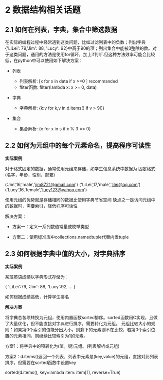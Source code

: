 
# 2 数据结构相关话题

## 2.1 如何在列表，字典，集合中筛选数据

在实际的编程过程中经常遇到这类问题，比如过滤列表中的负数；列出字典{'LiLei': 79,'Jim': 88, 'Lucy': 92}中高于90的项；列出集合中能被3整除的数。对于这类问题，通用的方法是使用for循环，加上if判断.但这种方法效率可能会比较低，在python中可以使用如下解决方案：

- 列表

  - 列表解析: [x for x in data if x >=0 ] recommanded
  - fliter函数: filter(lambda x: x >= 0, data)

- 字典

  - 字典解析: {k:v for k,v in d.items() if v > 90}

- 集合

  - 集合解析: {x for x in s if x % 3 == 0}

## 2.2 如何为元组中的每个元素命名，提高程序可读性

**实际案例**

对于格式固定的数据，通常使用元组来存储，如学生信息系统中数据为
固定格式:(名字，年龄，性别，邮箱)

('Jim',16,'male','jim8721@gmail.com')
('LiLei',17,'male','lilei@qq.com')
('Lucy',16,'female','lucy123@yahoo.com')

使用元组的优势就是存储相同的数据比使用字典节省空间
缺点之一是访问元组中的数据时，需要索引，降低程序可读性

解决方案：

- 方案一：定义一系列数值常量或枚举类型

- 方案二：使用标准库中collections.namedtuple代替内置tuple

## 2.3 如何根据字典中值的大小，对字典排序

**实际案例**

某班英语成绩以字典形式存储为：

{
    'LiLei':79,
    'Jim': 88,
    'Lucy':92,
    ...
}

如何根据成绩高低，计算学生排名

**解决方案**

将字典总各项转换为元组，使用内置函数sorted排序。sorted函数用C实现，且做了大量优化，但不能直接对字典进行排序，需要转化为元组。
元组比较大小的规则：如果第0个索引的值能分出大小，则剩下的元素则不在比较，若第0个索引位置的元素相同，则继续比较索引为1的元素。

方案1：将字典中的项转化为(值，键)元组。(列表解析或元组)

方案2：d.items()返回一个列表，列表中元素是(key,value)的元组，直接对此列表排序，但需要在sorted函数中设置key

sorted(d.items(), key=lambda item: item[1], reverse=True)


